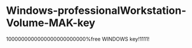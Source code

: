 # Windows-professionalWorkstation-Volume-MAK-key
1000000000000000000000000%free WINDOWS key!1111!


